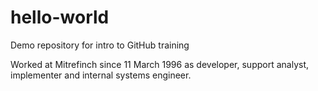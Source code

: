 # hello-world
Demo repository for intro to GitHub training

Worked at Mitrefinch since 11 March 1996 as developer, support analyst, implementer and internal systems engineer.
